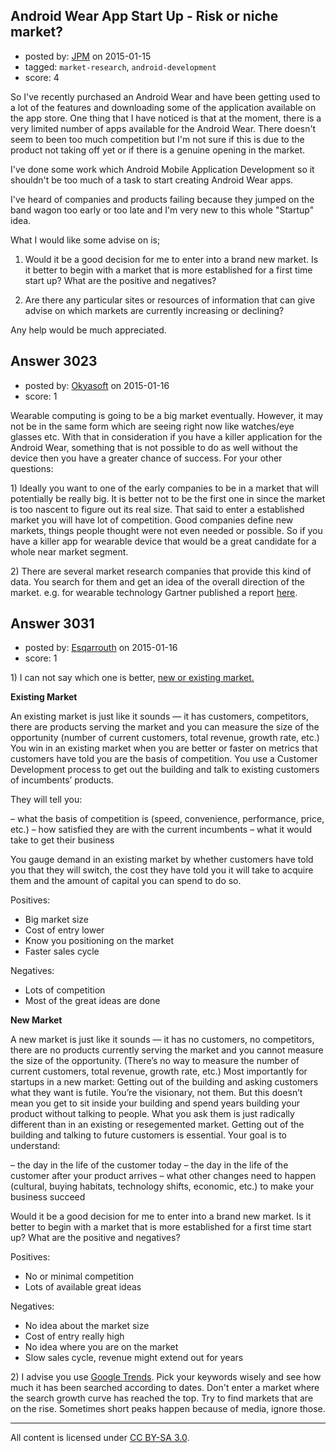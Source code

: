 ## Android Wear App Start Up - Risk or niche market?

- posted by: [JPM](https://stackexchange.com/users/5523828/jpm) on 2015-01-15
- tagged: `market-research`, `android-development`
- score: 4

So I've recently purchased an Android Wear and have been getting used to a lot of the features and downloading some of the application available on the app store. One thing that I have noticed is that at the moment, there is a very limited number of apps available for the Android Wear. There doesn't seem to been too much competition but I'm not sure if this is due to the product not taking off yet or if there is a genuine opening in the market.

I've done some work which Android Mobile Application Development so it shouldn't be too much of a task to start creating Android Wear apps.

I've heard of companies and products failing because they jumped on the band wagon too early or too late and I'm very new to this whole "Startup" idea.

What I would like some advise on is;

1) Would it be a good decision for me to enter into a brand new market. Is it better to begin with a market that is more established for a first time start up? What are the positive and negatives?

2) Are there any particular sites or resources of information that can give advise on which markets are currently increasing or declining?

Any help would be much appreciated. 



## Answer 3023

- posted by: [Okyasoft](https://stackexchange.com/users/294248/okyasoft) on 2015-01-16
- score: 1

<p>Wearable computing is going to be a big market eventually. However, it may not be in the same form which are seeing right now like watches/eye glasses etc. With that in consideration if you have a killer application for the Android Wear, something that is not possible to do as well without the device then you have a greater chance of success.
For your other questions:</p>

<p>1) Ideally you want to one of the early companies to be in a market that will potentially be really big. It is better not to be the first one in since the market is too nascent to figure out its real size. That said to enter a established market you will have lot of competition. Good companies define new markets, things people thought were not even needed or possible. So if you have a killer app for wearable device that would be a great candidate for a whole near market segment.</p>

<p>2) There are several market research companies that provide this kind of data. You search for them and get an idea of the overall direction of the market. e.g. for wearable technology Gartner published a report <a href="http://www.gartner.com/newsroom/id/2913318" rel="nofollow">here</a>. </p>



## Answer 3031

- posted by: [Esqarrouth](https://stackexchange.com/users/3055586/esqarrouth) on 2015-01-16
- score: 1

<p>1) I can not say which one is better, <a href="http://blogs.wsj.com/accelerators/2012/12/04/4-types-of-markets-4-ways-to-gauge-them/" rel="nofollow">new or existing market.</a></p>

<p><strong>Existing Market</strong></p>

<p>An existing market is just like it sounds — it has customers, competitors, there are products serving the market and you can measure the size of the opportunity (number of current customers, total revenue, growth rate, etc.) You win in an existing market when you are better or faster on metrics that customers have told you are the basis of competition. You use a Customer Development process to get out the building and talk to existing customers of incumbents’ products.</p>

<p>They will tell you:</p>

<p>– what the basis of competition is (speed, convenience, performance, price, etc.)
– how satisfied they are with the current incumbents
– what it would take to get their business</p>

<p>You gauge demand in an existing market by whether customers have told you that they will switch, the cost they have told you it will take to acquire them and the amount of capital you can spend to do so.</p>

<p>Positives:</p>

<ul>
<li>Big market size</li>
<li>Cost of entry lower</li>
<li>Know you positioning on the market</li>
<li>Faster sales cycle</li>
</ul>

<p>Negatives:</p>

<ul>
<li>Lots of competition</li>
<li>Most of the great ideas are done</li>
</ul>

<p><strong>New Market</strong> </p>

<p>A new market is just like it sounds — it has no customers, no competitors, there are no products currently serving the market and you cannot measure the size of the opportunity. (There’s no way to measure the number of current customers, total revenue, growth rate, etc.) Most importantly for startups in a new market: Getting out of the building and asking customers what they want is futile. You’re the visionary, not them. But this doesn’t mean you get to sit inside your building and spend years building your product without talking to people. What you ask them is just radically different than in an existing or resegemented market. Getting out of the building and talking to future customers is essential. Your goal is to understand:</p>

<p>– the day in the life of the customer today
– the day in the life of the customer after your product arrives
– what other changes need to happen (cultural, buying habitats, technology shifts, economic, etc.) to make your business succeed</p>

<p>Would it be a good decision for me to enter into a brand new market. Is it better to begin with a market that is more established for a first time start up? What are the positive and negatives?</p>

<p>Positives:</p>

<ul>
<li>No or minimal competition</li>
<li>Lots of available great ideas</li>
</ul>

<p>Negatives:</p>

<ul>
<li>No idea about the market size</li>
<li>Cost of entry really high</li>
<li>No idea where you are on the market</li>
<li>Slow sales cycle, revenue might extend out for years</li>
</ul>

<p>2) I advise you use <a href="http://www.google.com/trends/" rel="nofollow">Google Trends</a>. Pick your keywords wisely and see how much it has been searched according to dates. Don't enter a market where the search growth curve has reached the top. Try to find markets that are on the rise. Sometimes short peaks happen because of media, ignore those.</p>




---

All content is licensed under [CC BY-SA 3.0](https://creativecommons.org/licenses/by-sa/3.0/).

